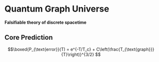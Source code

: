 # Quantum Graph Universe  
**Falsifiable theory of discrete spacetime**  

## Core Prediction  
```math  
\boxed{P_{\text{error}}(T) = e^{-T/T_c} + C\left(\frac{T_{\text{graph}}}{T}\right)}^{3/2}  
